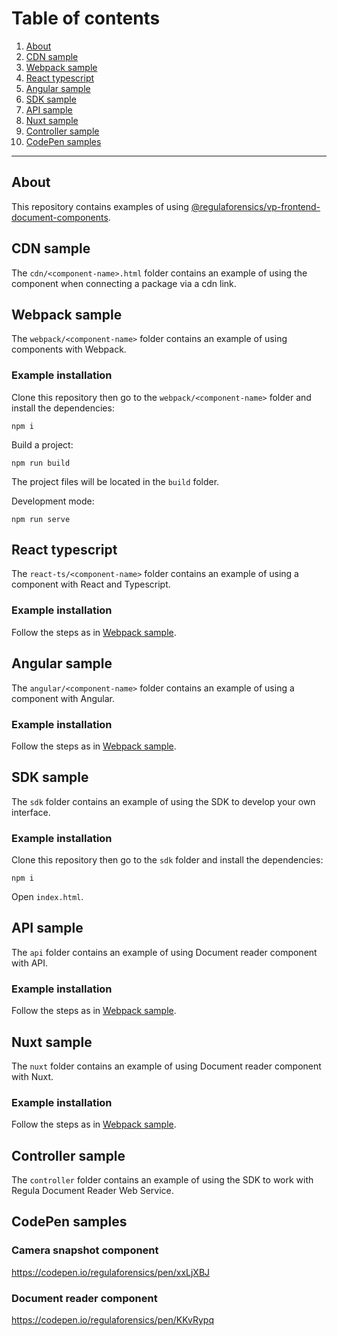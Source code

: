 # Table of сontents
1. [About](#about)
1. [CDN sample](#cdn-sample)
1. [Webpack sample](#webpack-sample)
1. [React typescript](#react-typescript)
1. [Angular sample](#angular-sample)
1. [SDK sample](#sdk-sample)
1. [API sample](#api-sample)
1. [Nuxt sample](#nuxt-sample)
1. [Controller sample](#controller-sample)
1. [CodePen samples](#codepen-samples)

---

## About

This repository contains examples of using [@regulaforensics/vp-frontend-document-components](https://www.npmjs.com/package/@regulaforensics/vp-frontend-document-components).

## CDN sample

The ```cdn/<component-name>.html``` folder contains an example of using the component when connecting a package via a cdn link.

## Webpack sample

The ```webpack/<component-name>``` folder contains an example of using components with Webpack.

### Example installation

Clone this repository then go to the ```webpack/<component-name>``` folder and install the dependencies:

```
npm i
```

Build a project:

```
npm run build
```

The project files will be located in the ```build``` folder.

Development mode:

```
npm run serve
```

## React typescript

The ```react-ts/<component-name>``` folder contains an example of using a component with React and Typescript.

### Example installation

Follow the steps as in [Webpack sample](#webpack-sample).

## Angular sample

The ```angular/<component-name>``` folder contains an example of using a component with Angular.

### Example installation

Follow the steps as in [Webpack sample](#webpack-sample).

## SDK sample

The ```sdk``` folder contains an example of using the SDK to develop your own interface.

### Example installation

Clone this repository then go to the ```sdk``` folder and install the dependencies:

```
npm i
```

Open ```index.html```.

## API sample

The ```api``` folder contains an example of using Document reader component with API.

### Example installation

Follow the steps as in [Webpack sample](#webpack-sample).

## Nuxt sample

The ```nuxt``` folder contains an example of using Document reader component with Nuxt.

### Example installation

Follow the steps as in [Webpack sample](#webpack-sample).

## Controller sample

The ```controller``` folder contains an example of using the SDK to work with Regula Document Reader Web Service.

## CodePen samples

### Camera snapshot component

https://codepen.io/regulaforensics/pen/xxLjXBJ

### Document reader component

https://codepen.io/regulaforensics/pen/KKvRypq
